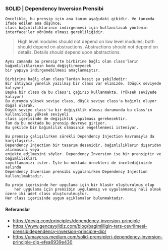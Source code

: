 ﻿### SOLID | Dependency Inversion Prensibi

```
Öncelikle, bu prensip için ana tanım aşağıdaki gibidir. Ve tanımda ifade edilen ana düşünce; 
class bağımlılıklarının indirgenmesi için kullanılacak yöntemin interface'ler yönünde olması gerekliliğidir.
```

>  High level modules should not depend on low level modules; 
   both should depend on abstractions. Abstractions should not depend on details.
   Details should depend upon abstractions.

```
Aynı zamanda bu prensip'te birbirine bağlı olan class'ların bağımlılıklarının kodu değiştirmeyecek 
bir yapıya indirgenebilmesi amaçlanmıştır.
```

```
Birbirine bağlı olan class'lardan kasıt şu şekildedir:
Bir ihtiyaca yönelik yazılmış bir class var elimizde. (Düşük seviyede kalıyor)
Başka bir class da bu class'ı çağırıp kullanmakta. (Yüksek seviyede kalıyor)
Bu durumda yüksek seviye class, düşük seviye class'a bağımlı oluyor doğal olarak.
Düşük seviye class'ta bir değişiklik olması durumunda bu class'ın kullanıldığı yüksek seviyeli 
class içerisinde de değişiklik yapılması gerekecektir.
Tam da bu noktada bu prensip devreye giriyor.
Bu şekilde bir bağımlılık olmasının engellenmesi isteniyor.
```

```
Bu prensip çalışılırken sürekli Dependency Injection kavramıyla da karşılaşırız.
Dependency Injection bir tasarım desenidir, bağımlılıkların dışarıdan alınmasını veya
enjekte edilmesini söyler. Dependency Inversion ise bir prensiptir ve bağımlılıkları
soyutlamamızı ister. İşte bu noktada örnekleri de incelediğimizde aslında
Dependency Inversion prensibi uygulanırken Dependency Injection kullanılmaktadır.
```

```
Bu proje içerisinde her uygulama için bir klasör oluşturulmuş olup 
	her uygulama için prensibin uygulanmış ve uygulanmamış hali olmak üzere iki adet class oluşturulmuştur.
Her class içerisinde uygun açıklamalar bulunmaktadır.
```


#### Referanslar

* https://deviq.com/principles/dependency-inversion-principle
* https://www.gencayyildiz.com/blog/bagimliligin-ters-cevrilmesi-prensibidependency-inversion-principle-dip/
* https://umayeras.medium.com/solid-prensipleri-dependency-inversion-principle-dip-efea6939e430
